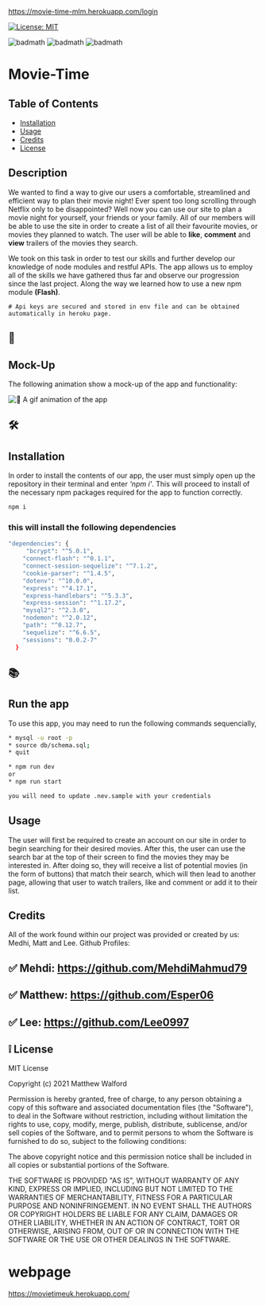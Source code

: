 https://movie-time-mlm.herokuapp.com/login

[![License: MIT](https://img.shields.io/badge/License-MIT-yellow.svg)](https://opensource.org/licenses/MIT)

![badmath](https://img.shields.io/github/issues/Esper06/Movie-Time)
![badmath](https://img.shields.io/github/forks/Esper06/Movie-Time)
![badmath](https://img.shields.io/github/stars/Esper06/Movie-Time)

# Movie-Time
## Table of Contents

- [Installation](#installation)
- [Usage](#usage)
- [Credits](#credits)
- [License](#license)
## Description

We wanted to find a way to give our users a comfortable, streamlined and efficient way to plan their movie night! Ever spent too long scrolling through Netflix only to be disappointed? Well now you can use our site to plan a movie night for yourself, your friends or your family. All of our members will be able to use the site in order to create a list of all their favourite movies, or movies they planned to watch. The user will be able to **like**, **comment** and **view** trailers of the movies they search.

We took on this task in order to test our skills and further develop our knowledge of node modules and restful APIs. The app allows us to employ all of the skills we have gathered thus far and observe our progression since the last project. Along the way we learned how to use a new npm module **(Flash)**.

```
# Api keys are secured and stored in env file and can be obtained automatically in heroku page.
```
## 🚀
## Mock-Up

The following animation show a mock-up of the app and functionality:


![📸 A gif animation of the app](./assets/screen.gif)


## 🛠️
## Installation 

In order to install the contents of our app, the user must simply open up the repository in their terminal and enter *'npm i'*. This will proceed to install of the necessary npm packages required for the app to function correctly.

```bash
npm i
```

### this will install the following dependencies 
```bash
"dependencies": {
     "bcrypt": "^5.0.1",
    "connect-flash": "^0.1.1",
    "connect-session-sequelize": "^7.1.2",
    "cookie-parser": "^1.4.5",
    "dotenv": "^10.0.0",
    "express": "^4.17.1",
    "express-handlebars": "^5.3.3",
    "express-session": "^1.17.2",
    "mysql2": "^2.3.0",
    "nodemon": "^2.0.12",
    "path": "^0.12.7",
    "sequelize": "^6.6.5",
    "sessions": "0.0.2-7"
  }

```
## 📚
## Run the app

  To use this app, you may need to run the following commands sequencially,

```bash
* mysql -u root -p
* source db/schema.sql;
* quit

* npm run dev
or
* npm run start

you will need to update .nev.sample with your credentials
```
## Usage

The user will first be required to create an account on our site in order to begin searching for their desired movies. After this, the user can use the search bar at the top of their screen to find the movies they may be interested in. After doing so, they will receive a list of potential movies (in the form of buttons) that match their search, which will then lead to another page, allowing that user to watch trailers, like and comment or add it to their list.

## Credits

All of the work found within our project was provided or created by us: Medhi, Matt and Lee. Github Profiles:

## ✅ Mehdi: https://github.com/MehdiMahmud79  
## ✅ Matthew: https://github.com/Esper06 
## ✅ Lee: https://github.com/Lee0997

## ❕ License

MIT License

Copyright (c) 2021 Matthew Walford

Permission is hereby granted, free of charge, to any person obtaining a copy
of this software and associated documentation files (the "Software"), to deal
in the Software without restriction, including without limitation the rights
to use, copy, modify, merge, publish, distribute, sublicense, and/or sell
copies of the Software, and to permit persons to whom the Software is
furnished to do so, subject to the following conditions:

The above copyright notice and this permission notice shall be included in all
copies or substantial portions of the Software.

THE SOFTWARE IS PROVIDED "AS IS", WITHOUT WARRANTY OF ANY KIND, EXPRESS OR
IMPLIED, INCLUDING BUT NOT LIMITED TO THE WARRANTIES OF MERCHANTABILITY,
FITNESS FOR A PARTICULAR PURPOSE AND NONINFRINGEMENT. IN NO EVENT SHALL THE
AUTHORS OR COPYRIGHT HOLDERS BE LIABLE FOR ANY CLAIM, DAMAGES OR OTHER
LIABILITY, WHETHER IN AN ACTION OF CONTRACT, TORT OR OTHERWISE, ARISING FROM,
OUT OF OR IN CONNECTION WITH THE SOFTWARE OR THE USE OR OTHER DEALINGS IN THE
SOFTWARE.

# webpage
https://movietimeuk.herokuapp.com/
